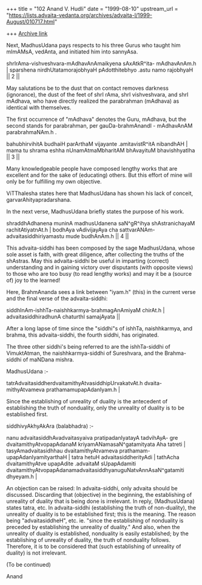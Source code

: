 +++
title = "102 Anand V. Hudli"
date = "1999-08-10"
upstream_url = "https://lists.advaita-vedanta.org/archives/advaita-l/1999-August/010717.html"

+++
[Archive link](https://lists.advaita-vedanta.org/archives/advaita-l/1999-August/010717.html)

Next, MadhusUdana pays respects to his three Gurus who
 taught him mImAMsA, vedAnta, and initiated him into sannyAsa.

 shrIrAma-vishveshvara-mAdhavAnAmaikyena sAxAtkR^ita-
                                         mAdhavAnAm.h |
 sparshena nirdhUtatamorajobhyaH pAdotthitebhyo .astu
                                     namo rajobhyaH   || 2 ||

 May salutations be to the dust that on contact removes
 darkness (ignorance), the dust of the feet of shrI rAma,
 shrI vishveshvara, and shrI mAdhava, who have directly
 realized the parabrahman (mAdhava) as identical with
 themselves.

 The first occurrence of "mAdhava" denotes the Guru, mAdhava,
 but the second stands for parabrahman, per gauDa-brahmAnandI -
 mAdhavAnAM parabrahmaNAm.h .


 bahubhirvihitA budhaiH parArthaM vijayante .amitavistR^itA
                                              nibandhAH  |
 mama tu shrama eshha nUnamAtmaMbharitAM bhAvayituM
                                          bhavishhyatIha || 3 ||

 Many knowledgeable people have composed lengthy works that
 are excellent and for the sake of (educating) others. But
 this effort of mine will only be for fulfilling my own
 objective.

 ViTThalesha states here that MadhusUdana has shown his lack of
 conceit, garvarAhityapradarshana.

 In the next verse, MadhusUdana briefly states the purpose of his
 work.

 shraddhAdhanena muninA madhusUdanena saN^gR^ihya shAstranichayaM
                                             rachitAtiyatnAt.h |
 bodhAya vAdivijayAya cha sattvarANAm-advaitasiddhiriyamastu
                               mude budhAnAm.h                 || 4 ||

 This advaita-siddhi has been composed by the sage MadhusUdana, whose
 sole asset is faith, with great diligence, after collecting the
 truths of the shAstras. May this advaita-siddhi be useful in imparting
 (correct) understanding and in gaining victory over disputants (with
 opposite views) to those who are too busy (to read lengthy works)
 and may it be a (source of) joy to the learned!

 Here, BrahmAnanda sees a link between "iyam.h" (this) in the current
 verse and the final verse of the advaita-siddhi:

  siddhInAm-ishhTa-naishhkarmya-brahmagAnAmiyaM chirAt.h |
  advaitasiddhiradhunA chaturthI samajAyata   ||

  After a long lapse of time since the "siddhi"s of ishhTa, naishhkarmya,
  and brahma, this advaita-siddhi, the fourth siddhi, has originated.

  The three other siddhi's being referred to are the ishhTa-siddhi of
  VimuktAtman, the naishhkarmya-siddhi of Sureshvara, and the Brahma-
  siddhi of maNDana mishra.

 MadhusUdana :-

  tatrAdvaitasiddherdvaitamithyAtvasiddhipUrvakatvAt.h dvaita-
  mithyAtvameva prathamamupapAdanIyam.h |

  Since the establishing of unreality of duality is the antecedent of
  establishing the truth of nonduality, only the unreality of  duality
  is to be established first.

  siddhivyAkhyAkAra (balabhadra) :-

  nanu advaitasiddhAvadvaitasyaiva pratipadanIyatayA tadvihAyA-
  gre dvaitamithyAtvopapAdanaM kriyamANamasaN^gatamityata Aha
  tatreti | tasyAmadvaitasidhhau dvaitamithyAtvameva prathamam-
  upapAdanIyamityarthaH | tatra hetuH advaitasiddherityAdi |
  tathAcha dvaitamithyAtve upapAdite .advaitaM sUpapAdamiti
  dvaitamithyAtvopapAdanamadvaitasiddhyanuguNatvAnnAsaN^gatamiti
  dhyeyam.h |

  An objection can be raised: In advaita-siddhi, only advaita should be
  discussed. Discarding that (objective) in the beginning, the establishing
  of unreality of duality that is being done is irrelevant. In reply,
  (MadhusUdana) states tatra, etc. In advaita-siddhi (establishing the
  truth of non-duality), the unreality of duality is to be established
  first; this is the meaning. The reason being "advaitasiddheH", etc. ie.
  "since the establishing of nonduality is preceded by establishing the
  unreality of duality." And also, when the unreality of duality
  is established, nonduality is easily established; by the establishing
  of unreality of duality, the truth of nonduality follows. Therefore,
  it is to be considered that (such establishing of unreality of duality)
  is not irrelevant.

  (To be continued)

  Anand


